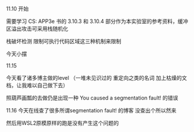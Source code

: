 11.10 开始

需要学习 CS: APP3e 书的 3.10.3 和 3.10.4 部分作为本实验室的参考资料，缓冲区溢出攻击可采用栈随机化

栈破坏检测 限制可执行代码区域这三种机制来限制

今天小摆



11.15

今天看了诸多博主做的level （一堆未见识过的 重定向之类的名词 加上枯燥的文档，让我难以自己做下去）

照葫芦画瓢的去做仍是出现一种 You caused a segmentation fault! 的错误



11.16 今天在线查了很多所谓segmentation fault! 的博客 没查出个所以然来

然后用WSL2原模原样的跑是没有产生这个问题的

